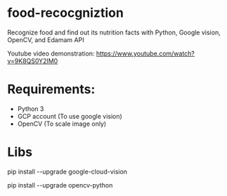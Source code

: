 # food-recocgniztion
Recognize food and find out its nutrition facts with Python, Google vision, OpenCV, and Edamam API

Youtube video demonstration: https://www.youtube.com/watch?v=9K8QS0Y2IM0

# Requirements:
- Python 3
- GCP account (To use google vision)
- OpenCV (To scale image only)
# Libs
pip install --upgrade google-cloud-vision

pip install --upgrade opencv-python
